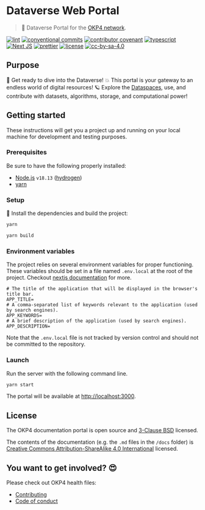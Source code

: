 # Dataverse Web Portal

> 🔭 Dataverse Portal for the [OKP4 network](https://okp4.network).

 [![lint](https://img.shields.io/github/actions/workflow/status/okp4/portal/lint.yml?label=lint&style=for-the-badge&logo=github)](https://github.com/okp4/portal/actions/workflows/lint.yml)
 [![conventional commits](https://img.shields.io/badge/Conventional%20Commits-1.0.0-yellow.svg?style=for-the-badge&logo=conventionalcommits)](https://conventionalcommits.org)
 [![contributor covenant](https://img.shields.io/badge/Contributor%20Covenant-2.1-4baaaa.svg?style=for-the-badge)](https://github.com/okp4/.github/blob/main/CODE_OF_CONDUCT.md)
 [![typescript](https://img.shields.io/badge/typescript-%23007ACC.svg?style=for-the-badge&amp;logo=typescript&amp;logoColor=white)](https://www.typescriptlang.org/)
 [![Next JS](https://img.shields.io/badge/Next%2013-black?style=for-the-badge&logo=next.js&logoColor=white)](https://nextjs.org/)
 [![prettier](https://img.shields.io/badge/prettier-1A2C34?style=for-the-badge&logo=prettier&logoColor=F7BA3E)](https://github.com/prettier/prettier)
 [![license][bsd-3-clause-image]][bsd-3-clause]
 [![cc-by-sa-4.0][cc-by-sa-image]][cc-by-sa]

## Purpose

🚀 Get ready to dive into the Dataverse! 💥 This portal is your gateway to an endless world of digital resources! 🪐 Explore the [Dataspaces](https://blog.okp4.network/what-is-a-data-space-b26ba51596b0), use, and contribute with datasets, algorithms, storage, and computational power!

## Getting started

These instructions will get you a project up and running on your local machine for development and testing purposes.

### Prerequisites

Be sure to have the following properly installed:

- [Node.js](https://nodejs.org/ru/) `v18.13` ([hydrogen](https://nodejs.org/ru/blog/release/v18.13.0/))
- [yarn](https://yarnpkg.com)

### Setup

🚚 Install the dependencies and build the project:

```sh
yarn

yarn build
```

### Environment variables

The project relies on several environment variables for proper functioning. These variables should be set in a file named `.env.local` at the root of the project.
Checkout [nextjs documentation](https://nextjs.org/docs/basic-features/environment-variables) for more.

```shell
# The title of the application that will be displayed in the browser's title bar.
APP_TITLE=
# A comma-separated list of keywords relevant to the application (used by search engines).
APP_KEYWORDS=
# A brief description of the application (used by search engines).
APP_DESCRIPTION=
```

Note that the `.env.local` file is not tracked by version control and should not be committed to the repository.

### Launch

Run the server with the following command line.

```sh
yarn start
```

The portal will be available at <http://localhost:3000>.

## License

The OKP4 documentation portal is open source and [3-Clause BSD][bsd-3-clause] licensed.

The contents of the documentation (e.g. the `.md` files in the `/docs` folder) is [Creative Commons Attribution-ShareAlike 4.0 International][cc-by-sa] licensed.

## You want to get involved? 😍

Please check out OKP4 health files:

- [Contributing](https://github.com/okp4/.github/blob/main/CONTRIBUTING.md)
- [Code of conduct](https://github.com/okp4/.github/blob/main/CODE_OF_CONDUCT.md)

[bsd-3-clause]: https://opensource.org/licenses/BSD-3-Clause
[bsd-3-clause-image]: https://img.shields.io/badge/License-BSD_3--Clause-blue.svg?style=for-the-badge
[cc-by-sa]: https://creativecommons.org/licenses/by-sa/4.0/
[cc-by-sa-image]: https://i.creativecommons.org/l/by-sa/4.0/88x31.png
